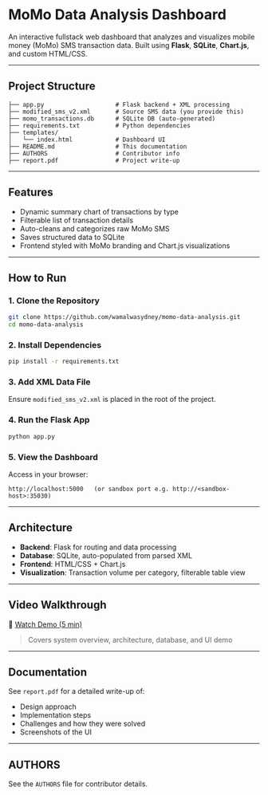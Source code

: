 # MoMo Data Analysis Dashboard

An interactive fullstack web dashboard that analyzes and visualizes mobile money (MoMo) SMS transaction data. Built using **Flask**, **SQLite**, **Chart.js**, and custom HTML/CSS.

---

## Project Structure

```
├── app.py                    # Flask backend + XML processing
├── modified_sms_v2.xml       # Source SMS data (you provide this)
├── momo_transactions.db      # SQLite DB (auto-generated)
├── requirements.txt          # Python dependencies
├── templates/
│   └── index.html            # Dashboard UI
├── README.md                 # This documentation
├── AUTHORS                   # Contributor info
├── report.pdf                # Project write-up
```

---

## Features

* Dynamic summary chart of transactions by type
* Filterable list of transaction details
* Auto-cleans and categorizes raw MoMo SMS
* Saves structured data to SQLite
* Frontend styled with MoMo branding and Chart.js visualizations

---

## How to Run

### 1. Clone the Repository

```bash
git clone https://github.com/wamalwasydney/momo-data-analysis.git
cd momo-data-analysis
```

### 2. Install Dependencies

```bash
pip install -r requirements.txt
```

### 3. Add XML Data File

Ensure `modified_sms_v2.xml` is placed in the root of the project.

### 4. Run the Flask App

```bash
python app.py
```

### 5. View the Dashboard

Access in your browser:

```
http://localhost:5000   (or sandbox port e.g. http://<sandbox-host>:35030)
```

---

## Architecture

* **Backend**: Flask for routing and data processing
* **Database**: SQLite, auto-populated from parsed XML
* **Frontend**: HTML/CSS + Chart.js
* **Visualization**: Transaction volume per category, filterable table view

---

## Video Walkthrough

🎥 [Watch Demo (5 min)](https://youtu.be/YOUR_VIDEO_LINK)

> Covers system overview, architecture, database, and UI demo

---

## Documentation

See `report.pdf` for a detailed write-up of:

* Design approach
* Implementation steps
* Challenges and how they were solved
* Screenshots of the UI

---

## AUTHORS

See the `AUTHORS` file for contributor details.
